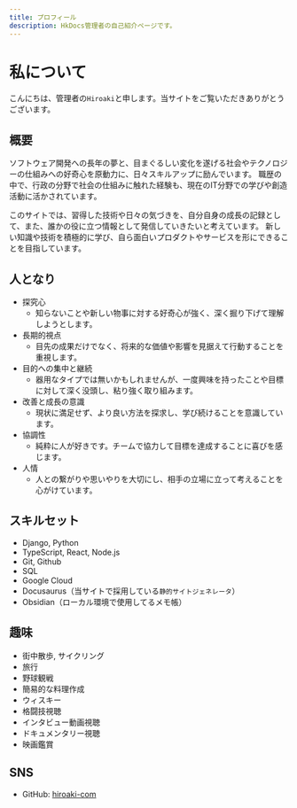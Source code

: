 ```yaml
---
title: プロフィール
description: HkDocs管理者の自己紹介ページです。
---
```


# 私について

こんにちは、管理者の`Hiroaki`と申します。当サイトをご覧いただきありがとうございます。


## 概要
ソフトウェア開発への長年の夢と、目まぐるしい変化を遂げる社会やテクノロジーの仕組みへの好奇心を原動力に、日々スキルアップに励んでいます。
職歴の中で、行政の分野で社会の仕組みに触れた経験も、現在のIT分野での学びや創造活動に活かされています。

このサイトでは、習得した技術や日々の気づきを、自分自身の成長の記録として、また、誰かの役に立つ情報として発信していきたいと考えています。
新しい知識や技術を積極的に学び、自ら面白いプロダクトやサービスを形にできることを目指しています。


## 人となり
* 探究心
    * 知らないことや新しい物事に対する好奇心が強く、深く掘り下げて理解しようとします。
* 長期的視点
    * 目先の成果だけでなく、将来的な価値や影響を見据えて行動することを重視します。
* 目的への集中と継続
    * 器用なタイプでは無いかもしれませんが、一度興味を持ったことや目標に対して深く没頭し、粘り強く取り組みます。
* 改善と成長の意識
    * 現状に満足せず、より良い方法を探求し、学び続けることを意識しています。
* 協調性
    * 純粋に人が好きです。チームで協力して目標を達成することに喜びを感じます。
* 人情
    * 人との繋がりや思いやりを大切にし、相手の立場に立って考えることを心がけています。


## スキルセット
- Django, Python
- TypeScript, React, Node.js
- Git, Github
- SQL
- Google Cloud
- Docusaurus（当サイトで採用している`静的サイトジェネレータ`）
- Obsidian（ローカル環境で使用してるメモ帳）


## 趣味
- 街中散歩, サイクリング
- 旅行
- 野球観戦
- 簡易的な料理作成
- ウィスキー
- 格闘技視聴
- インタビュー動画視聴
- ドキュメンタリー視聴
- 映画鑑賞


## SNS
- GitHub: [hiroaki-com](https://github.com/hiroaki-com)